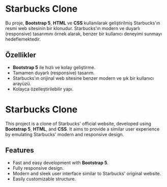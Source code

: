 # Starbucks Clone

Bu proje, **Bootstrap 5**, **HTML** ve **CSS** kullanılarak geliştirilmiş Starbucks'ın resmi web sitesinin bir klonudur. Starbucks'ın modern ve duyarlı (responsive) tasarımını örnek alarak, benzer bir kullanıcı deneyimi sunmayı hedeflemektedir.

## Özellikler
- **Bootstrap 5** ile hızlı ve kolay geliştirme.
- Tamamen duyarlı (responsive) tasarım.
- Starbucks'ın orijinal web sitesine benzer modern ve şık bir kullanıcı arayüzü.
- Kolayca özelleştirilebilir yapı.

# Starbucks Clone

This project is a clone of Starbucks' official website, developed using **Bootstrap 5**, **HTML**, and **CSS**. It aims to provide a similar user experience by emulating Starbucks' modern and responsive design.

## Features
- Fast and easy development with **Bootstrap 5**.
- Fully responsive design.
- Modern and sleek user interface similar to Starbucks' original website.
- Easily customizable structure.
